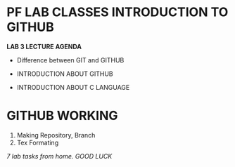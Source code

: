 # PF LAB CLASSES INTRODUCTION TO GITHUB
**LAB 3 LECTURE AGENDA**
- Difference between GIT and GITHUB
 * INTRODUCTION ABOUT GITHUB
  + INTRODUCTION ABOUT C LANGUAGE

    
 # GITHUB WORKING
1. Making Repository, Branch
2. Tex Formating

 *7 lab tasks from home. GOOD LUCK*
 


